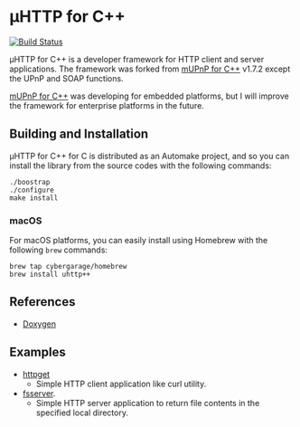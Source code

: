 # µHTTP for C++

[![Build Status](https://app.travis-ci.com/cybergarage/uhttp-cc.svg?branch=master)](https://app.travis-ci.com/cybergarage/uhttp-cc)

µHTTP for C++ is a developer framework for HTTP client and server applications. The framework was forked from [mUPnP for C++](https://github.com/cybergarage/mupnp-cc) v1.7.2 except the UPnP and SOAP functions.

[mUPnP for C++](https://github.com/cybergarage/mupnp-cc) was developing for embedded platforms, but I will improve the framework for enterprise platforms in the future.

## Building and Installation

µHTTP for C++ for C is distributed as an Automake project, and so you can install the library from the source codes with the following commands:

```
./boostrap
./configure
make install
```

### macOS

For macOS platforms, you can easily install using Homebrew with the following `brew` commands:

```
brew tap cybergarage/homebrew
brew install uhttp++
```
## References

- [Doxygen](http://cybergarage.github.io/uhttp-cc/)

## Examples

- [httpget](https://github.com/cybergarage/uhttp-cc/tree/master/examples/httpget) 
  - Simple HTTP client application like curl utility. 
- [fsserver](https://github.com/cybergarage/uhttp-cc/tree/master/examples/fsserver).   
  - Simple HTTP server application to return file contents in the specified local directory.
